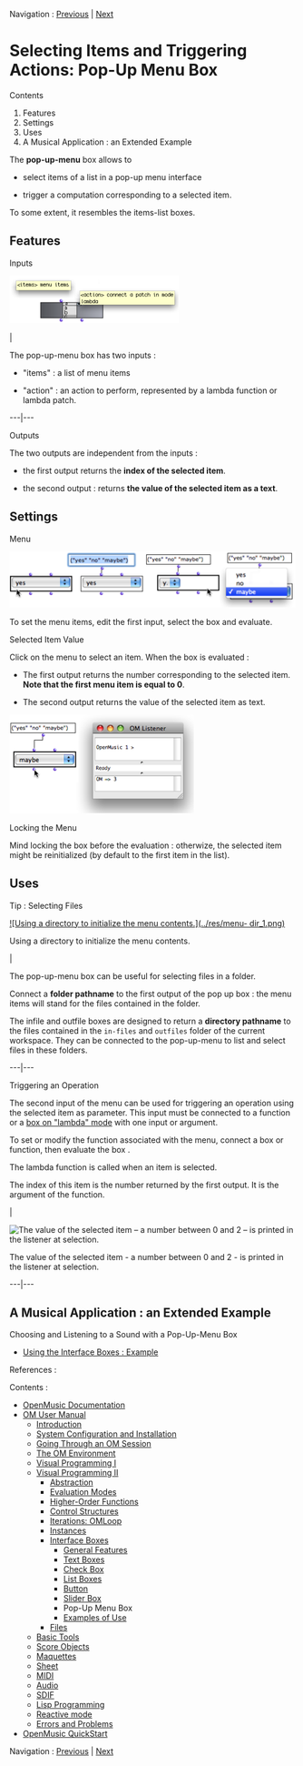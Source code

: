 
Navigation : [Previous](Slider "page précédente\(Slider Box\)") |
[Next](InterfaceExample "Next\(Examples of Use\)")

# Selecting Items and Triggering Actions: Pop-Up Menu Box

Contents

  1. Features
  2. Settings
  3. Uses
  4. A Musical Application : an Extended Example

The  **pop-up-menu** box allows to

  * select items of a list in a pop-up menu interface

  * trigger a computation corresponding to a selected item.

To some extent, it resembles the items-list boxes.

## Features

Inputs

![](../res/popupbox.png)

|

The  pop-up-menu box has two inputs :

  * "items" : a list of menu items

  * "action" : an action to perform, represented by a lambda function or lambda patch.

  
  
---|---  
  
Outputs

The two outputs are independent from the inputs :

  * the first output returns the **index of the selected item**.

  * the second output : returns **the value of the selected item as a text**.

## Settings

Menu

![](../res/popup1.png)

To set the menu items, edit the first input, select the box and evaluate.

Selected Item Value

Click on the menu to select an item. When the box is evaluated :

  * The first output returns the number corresponding to the selected item. **Note that the first menu item is equal to 0**. 

  * The second output returns the value of the selected item as text.

![](../res/valuemaybe.png)

Locking the Menu

Mind locking the box before the evaluation : otherwize, the selected item
might be reinitialized (by default to the first item in the list).

## Uses

Tip : Selecting Files

[![Using a directory to initialize the menu contents.](../res/menu-
dir_1.png)](../res/menu-dir.png "Cliquez pour agrandir")

Using a directory to initialize the menu contents.

|

The  pop-up-menu box can be useful for selecting files in a folder.

Connect a **folder pathname** to the first output of the pop up box : the menu
items will stand for the files contained in the folder.

The  infile and outfile boxes are designed to return a  **directory pathname**
to the files contained in the `in-files` and `outfiles` folder of the current
workspace. They can be connected to the  pop-up-menu to list and select files
in these folders.  
  
---|---  
  
Triggering an Operation

The second input of the menu can be used for triggering an operation using the
selected item as parameter. This input must be connected to a function or a
[box on "lambda" mode](LambdaMode) with one input or argument.

To set or modify the function associated with the menu, connect a box or
function, then  evaluate the box .

The lambda function is called when an item is selected.

The index of this item is the number returned by the first output. It is the
argument of the function.

|

![The value of the selected item – a number between 0 and 2 – is printed in
the listener at selection.](../res/menu-action.png)

The value of the selected item - a number between 0 and 2 - is printed in the
listener at selection.  
  
---|---  
  
## A Musical Application : an Extended Example

Choosing and Listening to a Sound with a Pop-Up-Menu Box

  * [Using the Interface Boxes : Example](InterfaceExample)

References :

Contents :

  * [OpenMusic Documentation](OM-Documentation)
  * [OM User Manual](OM-User-Manual)
    * [Introduction](00-Contents)
    * [System Configuration and Installation](Installation)
    * [Going Through an OM Session](Goingthrough)
    * [The OM Environment](Environment)
    * [Visual Programming I](BasicVisualProgramming)
    * [Visual Programming II](AdvancedVisualProgramming)
      * [Abstraction](Abstraction)
      * [Evaluation Modes](EvalModes)
      * [Higher-Order Functions](HighOrder)
      * [Control Structures](Control)
      * [Iterations: OMLoop](OMLoop)
      * [Instances](Instances)
      * [Interface Boxes](InterfaceBoxes)
        * [General Features](GeneralFeatures)
        * [Text Boxes](TextBoxes)
        * [Check Box](CheckBox)
        * [List Boxes](ListBoxes)
        * [Button](Button)
        * [Slider Box](Slider)
        * Pop-Up Menu Box
        * [Examples of Use](InterfaceExample)
      * [Files](Files)
    * [Basic Tools](BasicObjects)
    * [Score Objects](ScoreObjects)
    * [Maquettes](Maquettes)
    * [Sheet](Sheet)
    * [MIDI](MIDI)
    * [Audio](Audio)
    * [SDIF](SDIF)
    * [Lisp Programming](Lisp)
    * [Reactive mode](Reactive)
    * [Errors and Problems](errors)
  * [OpenMusic QuickStart](QuickStart-Chapters)

Navigation : [Previous](Slider "page précédente\(Slider Box\)") |
[Next](InterfaceExample "Next\(Examples of Use\)")

